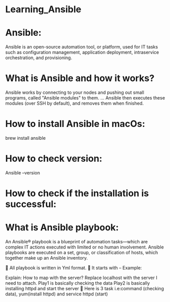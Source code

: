 # Learning_Ansible
# Ansible:
Ansible is an open-source automation tool, or platform, used for IT tasks such as configuration management, application deployment, intraservice orchestration, and provisioning.
# What is Ansible and how it works?
Ansible works by connecting to your nodes and pushing out small programs, called "Ansible modules" to them. ... Ansible then executes these modules (over SSH by default), and removes them when finished. 

# How to install Ansible in macOs:
brew install ansible

# How to check version:
Ansible –version

# How to check if the installation is successful:
 


# What is Ansible playbook:
An Ansible® playbook is a blueprint of automation tasks—which are complex IT actions executed with limited or no human involvement. Ansible playbooks are executed on a set, group, or classification of hosts, which together make up an Ansible inventory. 

	All playbook is written in Yml format.
	It starts with –
Example:

 
Explain: How to map with the server?
Replace localhost with the server I need to attach.
Play1 is basically checking the data
Play2 is basically installing httpd and start the server
	Here is 3 task i.e:command (checking data), yum(install httpd) and service httpd (start)
